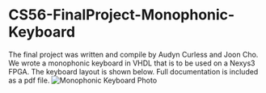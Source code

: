 # CS56-FinalProject-Monophonic-Keyboard
The final project was written and compile by Audyn Curless and Joon Cho. We wrote a monophonic keyboard in VHDL that is to be used on a Nexys3 FPGA. The keyboard layout is shown below. Full documentation is included as a pdf file.
![Monophonic Keyboard Photo](http://s28.postimg.org/672gom4rh/Monophonic_Keyboard.jpg)

  
